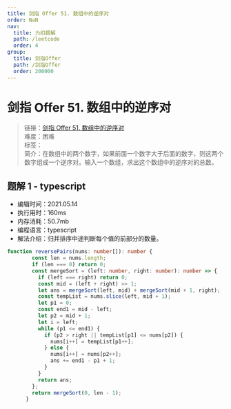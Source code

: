 ```yaml
---
title: 剑指 Offer 51. 数组中的逆序对
order: NaN
nav:
  title: 力扣题解
  path: /leetcode
  order: 4
group:
  title: 剑指Offer
  path: /剑指Offer
  order: 200000
---
```


# 剑指 Offer 51. 数组中的逆序对
    
> 链接：[剑指 Offer 51. 数组中的逆序对](https://leetcode-cn.com/problems/shu-zu-zhong-de-ni-xu-dui-lcof/)  
> 难度：困难  
> 标签：  
> 简介：在数组中的两个数字，如果前面一个数字大于后面的数字，则这两个数字组成一个逆序对。输入一个数组，求出这个数组中的逆序对的总数。
      
## 题解 1 - typescript
- 编辑时间：2021.05.14
- 执行用时：160ms
- 内存消耗：50.7mb
- 编程语言：typescript
- 解法介绍：归并排序中途判断每个值的前部分的数量。
```typescript
function reversePairs(nums: number[]): number {
        const len = nums.length;
        if (len === 0) return 0;
        const mergeSort = (left: number, right: number): number => {
          if (left === right) return 0;
          const mid = (left + right) >> 1;
          let ans = mergeSort(left, mid) + mergeSort(mid + 1, right);
          const tempList = nums.slice(left, mid + 1);
          let p1 = 0;
          const end1 = mid - left;
          let p2 = mid + 1;
          let i = left;
          while (p1 <= end1) {
            if (p2 > right || tempList[p1] <= nums[p2]) {
              nums[i++] = tempList[p1++];
            } else {
              nums[i++] = nums[p2++];
              ans += end1 - p1 + 1;
            }
          }
          return ans;
        };
        return mergeSort(0, len - 1);
      }
```

      